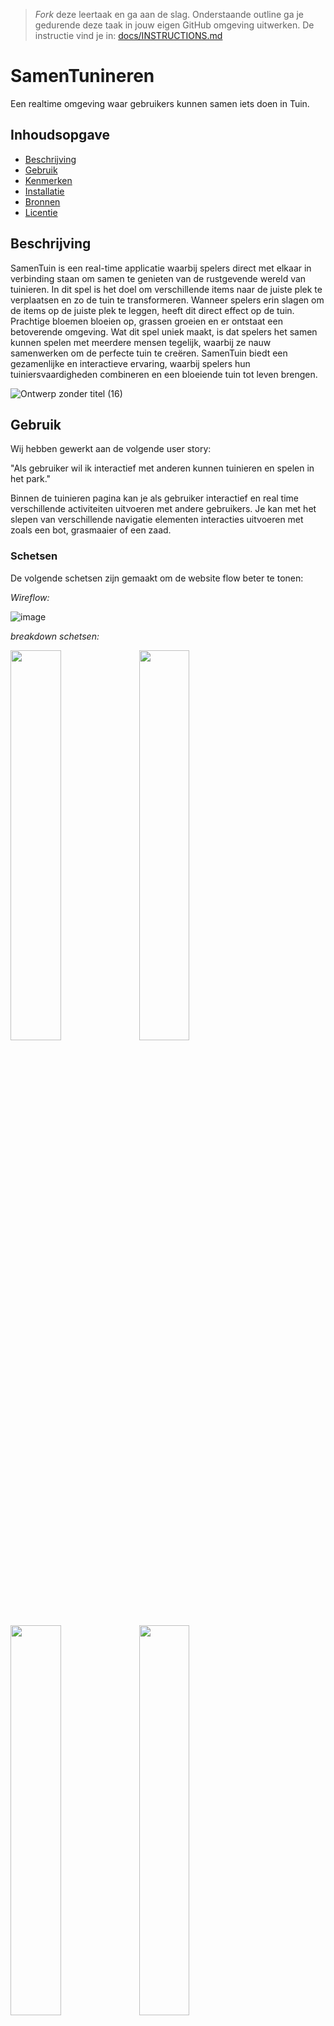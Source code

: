 > _Fork_ deze leertaak en ga aan de slag. Onderstaande outline ga je gedurende deze taak in jouw eigen GitHub omgeving uitwerken. De instructie vind je in: [docs/INSTRUCTIONS.md](docs/INSTRUCTIONS.md)

# SamenTunineren 
Een realtime omgeving waar gebruikers kunnen samen iets doen in Tuin.
<!-- Geef je project een titel en schrijf in één zin wat het is -->

## Inhoudsopgave

  * [Beschrijving](#beschrijving)
  * [Gebruik](#gebruik)
  * [Kenmerken](#kenmerken)
  * [Installatie](#installatie)
  * [Bronnen](#bronnen)
  * [Licentie](#licentie)

## Beschrijving
SamenTuin is een real-time applicatie waarbij spelers direct met elkaar in verbinding staan om samen te genieten van de rustgevende wereld van tuinieren. In dit spel is het doel om verschillende items naar de juiste plek te verplaatsen en zo de tuin te transformeren. Wanneer spelers erin slagen om de items op de juiste plek te leggen, heeft dit direct effect op de tuin. Prachtige bloemen bloeien op, grassen groeien en er ontstaat een betoverende omgeving. Wat dit spel uniek maakt, is dat spelers het samen kunnen spelen met meerdere mensen tegelijk, waarbij ze nauw samenwerken om de perfecte tuin te creëren. SamenTuin biedt een gezamenlijke en interactieve ervaring, waarbij spelers hun tuiniersvaardigheden combineren en een bloeiende tuin tot leven brengen.


![Ontwerp zonder titel (16)](https://github.com/Tolga1999/connecting-people-realtime-web-app/assets/54691201/8e18b02b-6e53-4f8b-9b39-8bc086e44c2f)

<!-- Bij Beschrijving staat kort beschreven wat voor project het is en wat je hebt gemaakt -->
<!-- Voeg een mooie poster visual toe 📸 -->
<!-- Voeg een link toe naar Github Pages 🌐-->

## Gebruik
<!-- Bij Gebruik staat de user story, hoe het werkt en wat je er mee kan. -->
Wij hebben gewerkt aan de volgende user story:

"Als gebruiker wil ik interactief met anderen kunnen tuinieren en spelen in het park."

Binnen de tuinieren pagina kan je als gebruiker interactief en real time verschillende activiteiten uitvoeren met andere gebruikers. Je kan met het slepen van verschillende navigatie elementen interacties uitvoeren met zoals een bot, grasmaaier of een zaad.

### Schetsen
De volgende schetsen zijn gemaakt om de website flow beter te tonen:

_Wireflow:_

![image](https://github.com/Tolga1999/connecting-people-realtime-web-app/assets/112855878/b7d57764-dbf1-4149-a973-86f7de36cedc)

_breakdown schetsen:_

<img src="https://github.com/Tolga1999/connecting-people-realtime-web-app/assets/112855878/3a2c7435-2e74-4ad7-a973-17f81067a21f" width="40%">

<img src="https://github.com/Tolga1999/connecting-people-realtime-web-app/assets/112855878/13d9e059-ccb8-4eb2-bff0-e1625e123da9" width="40%">

<img src="https://github.com/Tolga1999/connecting-people-realtime-web-app/assets/112855878/c9b48566-09a3-4598-955d-d61c1e562f68" width="40%">

<img src="https://github.com/Tolga1999/connecting-people-realtime-web-app/assets/112855878/ae418916-01ef-4f2c-a4f8-9273a0cd17b1" width="40%">

## Kenmerken
<!-- Bij Kenmerken staat welke technieken zijn gebruikt en hoe. Wat is de HTML structuur? Wat zijn de belangrijkste dingen in CSS? Wat is er met JS gedaan en hoe? Misschien heb je iets met NodeJS gedaan, of heb je een framwork of library gebruikt? -->

Nodejs-v:v18.14.0
Npm-v:9.4.1
gsap

## Installatie

## Bronnen

https://greensock.com/draggable/


## Licentie

This project is licensed under the terms of the [MIT license](./LICENSE).

